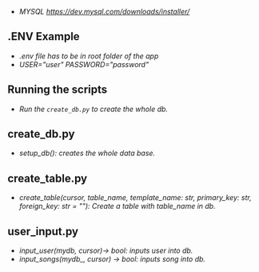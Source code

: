 
- *MYSQL https://dev.mysql.com/downloads/installer/*


## .ENV Example

- *.env file has to be in root folder of the app*
- *USER="user" PASSWORD="password"*

## Running the scripts

- *Run the `create_db.py` to create the whole db.*

## create_db.py
- *setup_db(): creates the whole data base.*

## create_table.py
- *create_table(cursor, table_name, template_name: str, primary_key: str, foreign_key: str = ""): Create a table with table_name in db.*

## user_input.py
- *input_user(mydb, cursor)-> bool: inputs user into db.*
- *input_songs(mydb_, cursor) -> bool: inputs song into db.*